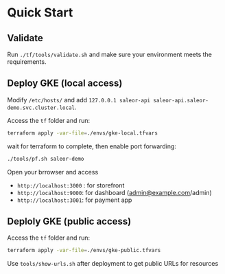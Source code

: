 # Quick Start

## Validate

Run `./tf/tools/validate.sh` and make sure your environment meets the requirements.

## Deploy GKE (local access)

Modify `/etc/hosts/` and add `127.0.0.1 saleor-api saleor-api.saleor-demo.svc.cluster.local`.

Access the `tf` folder and run:

```sh
terraform apply -var-file=./envs/gke-local.tfvars
```

wait for terraform to complete, then enable port forwarding:

```sh
./tools/pf.sh saleor-demo
```

Open your brrowser and access
* `http://localhost:3000` : for storefront
* `http://localhost:9000`: for dashboard (admin@example.com/admin)
* `http://localhost:3001`: for payment app


## Deploly GKE (public access)

Access the `tf` folder and run:

```sh
terraform apply -var-file=./envs/gke-public.tfvars
```

Use `tools/show-urls.sh` after deployment to get public URLs for resources
